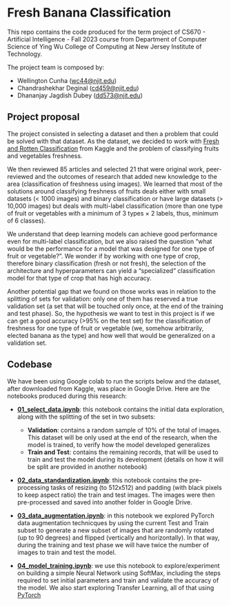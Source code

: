 # Fresh Banana Classification

This repo contains the code produced for the term project of CS670 - Artificial Intelligence - Fall 2023 course from Department of Computer Science of Ying Wu College of Computing at New Jersey Institute of Technology.

The project team is composed by:

* Wellington Cunha (wc44@njit.edu)
* Chandrashekhar Deginal (cd459@njit.edu)
* Dhananjay Jagdish Dubey (dd573@njit.edu)

## Project proposal

The project consisted in selecting a dataset and then a problem that could be solved with that dataset. As the dataset, we decided to work with [Fresh and Rotten Classification](https://www.kaggle.com/datasets/swoyam2609/fresh-and-stale-classification) from Kaggle and the problem of classifying fruits and vegetables freshness.

We then reviewed 85 articles and selected 21 that were original work, peer-reviewed and the outcomes of research that added new knowledge to the area (classification of freshness using images). We learned that most of the solutions around classifying freshness of fruits deals either with small datasets (< 1000 images) and binary classification or have large datasets (> 10,000 images) but deals with multi-label classification (more than one type of fruit or vegetables with a minimum of 3 types × 2 labels, thus, minimum of 6 classes).

We understand that deep learning models can achieve good performance even for multi-label classification, but we also raised the question “what would be the performance for a model that was designed for one type of fruit or vegetable?”. We wonder if by working with one type of crop, therefore binary classification (fresh or not fresh),  the selection of the architecture and hyperparameters can yield a “specialized” classification model for that type of crop that has high accuracy.

Another potential gap that we found on those works was in relation to the splitting of sets for validation: only one of them has reserved a true validation set (a set that will be touched only once, at the end of the training and test phase).
So, the hypothesis we want to test in this project is if we can get a good accuracy (>95% on the test set) for the classification of freshness for one type of fruit or vegetable (we, somehow arbitrarily, elected banana as the type) and how well that would be generalized on a validation set.

## Codebase

We have been using Google colab to run the scripts below and the dataset, after downloaded from Kaggle, was place in Google Drive. Here are the notebooks produced during this research:

* **[01_select_data.ipynb](01_select_data.ipynb)**: this notebook contains the initial data exploration, along with the splitting of the set in two subsets:

    * **Validation**: contains a random sample of 10% of the total of images. This dataset will be only used at the end of the research, when the model is trained, to verify how the model developed generalizes
    * **Train and Test**: contains the remaining records, that will be used to train and test the model during its development (details on how it will be split are provided in another notebook)

* **[02_data_standardization.ipynb](02_data_standardization.ipynb)**: this notebook contains the pre-processing tasks of resizing (to 512x512) and padding (with black pixels to keep aspect ratio) the train and test images. The images were then pre-processed and saved into another folder in Google Drive.
* **[03_data_augmentation.ipynb](03_data_augmentation.ipynb)**: in this notebook we explored PyTorch data augmentation technicques by using the current Test and Train subset to generate a new subset of images that are randomly rotated (up to 90 degrees) and flipped (vertically and horizontally). In that way, during the training and test phase we will have twice the number of images to train and test the model.
* **[04_model_training.ipynb](04_model_training.ipynb)**: we use this notebook to explore/experiment on building a simple Neural Network using SoftMax, including the steps required to set initial parameters and train and validate the accuracy of the model. We also start exploring Transfer Learning, all of that using [PyTorch](https://pytorch.org/)
